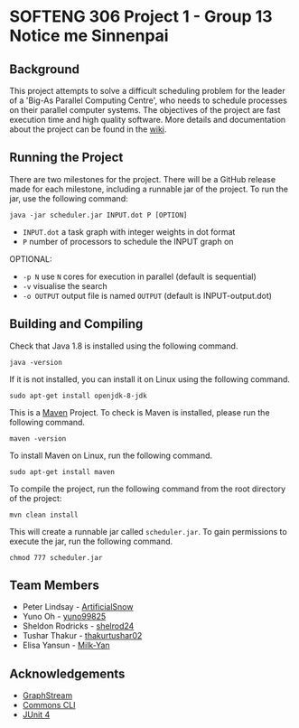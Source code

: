# SOFTENG 306 Project 1 - Group 13 Notice me Sinnenpai
## Background
This project attempts to solve a difficult scheduling problem for the leader of a 'Big-As Parallel Computing Centre', who needs to schedule processes on their parallel computer systems. The objectives of the project are fast execution time and high quality software. More details and documentation about the project can be found in the [wiki](wiki/Home.md).

## Running the Project
There are two milestones for the project. There will be a GitHub release made for each milestone, including a runnable jar of the project.
To run the jar, use the following command:
```
java -jar scheduler.jar INPUT.dot P [OPTION]
```
* `INPUT.dot` a task graph with integer weights in dot format
* `P` number of processors to schedule the INPUT graph on

OPTIONAL:
* `-p N` use `N` cores for execution in parallel (default is sequential)
* `-v` visualise the search
* `-o OUTPUT` output file is named `OUTPUT` (default is INPUT-output.dot)

## Building and Compiling
Check that Java 1.8 is installed using the following command.
```
java -version
```
If it is not installed, you can install it on Linux using the following command.
```
sudo apt-get install openjdk-8-jdk
```

This is a [Maven](https://maven.apache.org/) Project. To check is Maven is installed, please run the following command.
```
maven -version
```
To install Maven on Linux, run the following command.
```
sudo apt-get install maven
```
To compile the project, run the following command from the root directory of the project:
```
mvn clean install
```
This will create a runnable jar called `scheduler.jar`.
To gain permissions to execute the jar, run the following command.
```
chmod 777 scheduler.jar
```

## Team Members
* Peter Lindsay - [ArtificialSnow](https://github.com/ArtificialSnow)
* Yuno Oh - [yuno99825](https://github.com/yuno99825)
* Sheldon Rodricks - [shelrod24](https://github.com/shelrod24)
* Tushar Thakur - [thakurtushar02](https://github.com/thakurtushar02)
* Elisa Yansun - [Milk-Yan](https://github.com/Milk-Yan)

## Acknowledgements
* [GraphStream](http://graphstream-project.org/)
* [Commons CLI](https://commons.apache.org/proper/commons-cli/)
* [JUnit 4](https://junit.org/junit4/)
